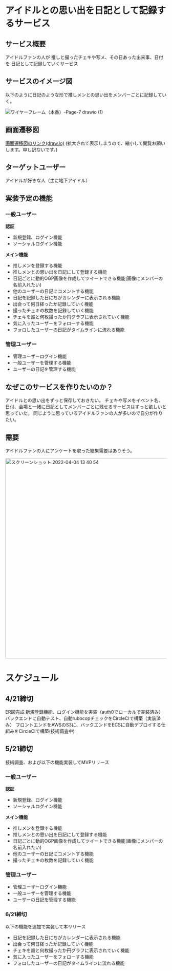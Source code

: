 # アイドルとの思い出を日記として記録するサービス

## サービス概要

アイドルファンの人が
推しと撮ったチェキや写メ、その日あった出来事、日付を
日記として記録していくサービス

## サービスのイメージ図
以下のように日記のような形で推しメンとの思い出をメンバーごとに記録していく。　

![ワイヤーフレーム（本番）-Page-7 drawio (1)](https://user-images.githubusercontent.com/71915489/161472534-24be4305-27c0-4dbb-bf7f-c07b5eea8465.png)
## 画面遷移図
[画面遷移図のリンク(draw.io)](https://app.diagrams.net/?title=%E3%83%AF%E3%82%A4%E3%83%A4%E3%83%BC%E3%83%95%E3%83%AC%E3%83%BC%E3%83%A0%EF%BC%88%E6%9C%AC%E7%95%AA%EF%BC%89.drawio#R7V3bcuM2tv0aV815EIsE74%2BSbSUz6e7pdJJJJi8pta22ldiSI8lxer7%2BECQB4rJBghJAUTbiVFsmKeqChY2NfVnrIrx8%2FPub7eLp%2Fv3mdvlwgfzbvy%2FCqwuEkjQPi1%2F4yNfqSJ6mSXXkbru6rY4FzYEfVv9b1gf9%2Bujz6na54y7cbzYP%2B9UTf%2FBms14vb%2FbcscV2u3nhL%2FuyeeBf9Wlxt5QO%2FHCzeJCP%2Fry63d9XRzOUNse%2FXa7u7skrB0lenXlckIvrT7K7X9xuXphD4fVFeLndbPbVo8e%2FL5cP%2BNsj38v7cPvP65d37%2BdXv%2F25%2FC272f%2FXR5PqZvM%2BT6EfYbtc7w%2B%2B9fyfvy%2Bf7jfBv%2BdP%2Fu7D399H6cN9%2FRT%2Fr8XDc%2F191Z91%2F5V8gbv9dvMH%2Fe6Ci3BGvwi%2F%2BGPxsLpbF4%2B31Xc4u98%2FPjTXPeGbPP59h8HlPW5u%2Fnh%2B8oqR3i9W6%2BV2533G47vc%2FrxalzecbWv84BtXr3u5edhsUflOQt%2FPbr584U%2BF1ambCP8Upx6LO%2F%2B4%2FLv6mi7xLZc3z9vd6q%2Flp%2BWuufnmaXGz2mNMR8JrFYdul18Wzw%2F4w3xZPTyQo%2BvNunj2THMs6jH7a7ndL%2F9mkFiPzTfLzeNyv%2F1aXELOBlHmxVn1tHqyTZBfD9BLA900rI%2Fds7AN4%2Froop4vd%2FQVGkwUD2pY9IBIIEHkI55yyA%2F6QuV2sbtf3gq4uSm%2Bx%2BW2L3AW65t7PCqzL8WxGjRBWv9NRqzARVL%2Bx7zcw%2FLLHhzF1umhPYqJzw1ggKThCwJg%2BFBiafCQNHj3%2Bz22vFN8XzR%2FeXnxbreLF2%2B1GcNosvN%2FZCMbhPzQJvLMRPGgQ6thu7eb5%2FUtHaSX%2B9V%2B%2BUNh%2BfDZl2Is%2BHESvuD5fJpdx5JxrM0gD45IsJXs0xtTm%2Fg2x8eLkDD3ck3jmdgynUi2nRcoKVeWJ26gkj%2BfsRcxeyjmw4S8tSm2sV7cnC0e3dW%2Fq9WpGLDScyJfenNhmJY%2FwHOvw4ssuMimF8Xg5PFFNidHovKIf5Fl5RHUnMqrZ%2Fn4f%2FwgvMjT%2BsE0ry%2BeRuSUXx%2BZkWtml%2BTUFXnWFLim%2FlCft%2BLHLL766pPyh3dPizX4JdbfB%2F76tnef%2FxH4xaLqY2eg%2BDoLS0Ifo%2Fj%2F8B%2F4jj5%2BgcmXxePq4Wv1zOJ2i8en6rsMMbzXm%2F0Gv9xivSt%2B%2Ff4kXUBvjC%2BZFF7N6gt%2F%2B8r9KEcVednT3%2FLgXG6evlZ%2BVPHES4S%2FXeQXPwWM%2FAn%2BOF83%2B8UWv4314o%2FF18XjgvmOqu%2FDAEKUA6E9NMXhp%2BaYYJP2pXfGLRCQgQFcL2mRwdZhVbj60%2FrE4%2Br2Fr8MaOl4WygYO7%2F8j7NWoU1rhfzQyzXsVQgtKak1eyW7C52zrZ%2FJ0py0i3%2F4dDqBj1pm7uNmvdmVQ6%2BYfT409S5QLO6C4%2BKbw0fLHR79i3yTcfldFkeu8GP8xmL8bcXYreq4NqDXEmQddBvU3KYaMHoG%2F4O%2F7%2BJA%2FY3H5Dsn11SfH1%2FADmDx97S8uBxE9qryrzvmcX17bBPgM%2BWHIK%2FOXoCAt0M9FXzALy9l5jA%2BWM5ifLw0HPhIUP6JB3deDX99s2JFQXFW%2FjOjf%2BIXnYXc2Sniz2bl%2B%2FqwutmUD95vfl%2FRV%2Fhh87yt30jlQBdX1N9VNVT4F75w591tNncPy8XTale4uI%2F1qZtd%2FZT5F%2FJeyUeP6zeBfzL6YCadQvWDWah81hSpn5VVD2bk8xUPm09IbS15U4X7Np%2FO5xWCGPPMnp%2FX5xkYVvZPB%2Bj0FMV4YyRjbCabK1HYzAr%2Fa3NiUsaYyInKaNKTKfukBt31zEmZk4tdc%2BKOeQ%2FiLCz%2FpFORPcgbiPo6yZK0LtTOLjq76Oyis4vOLmpsOfgLjw151JMkJJvTbEY2pyHZriJyBO8kK6BU04CbBM0UqCZACX8l%2BGvoM8CvYV9jtAZvDXhysIJtDXX%2ByhrkwpUlvCm4Z%2BRdi7GaEtTiTuyCwtnCRojkk3QD3DQUbn7XEyp3PfX%2BWV6WxQ19Dq%2BdNYiF4MtsXuMpD%2BsjdUCkeHB9cZ3g8Mo0vrjOLqbZRZ4xyP%2FcuQE3vtmuw6pHbLVp1Bi%2F%2FN3DYrcTI8j4xMPi8%2FJhtrj54658NoTB3R%2FL%2Fc09s4GnU%2FfH1eMSh2U%2BLF%2BKfz9tHgsDwUeQo5Y9v61NfuSLe%2Fw49z2f%2BQ9ID6SxDH5ruR0UdceQsR8kBXwRDyrFgBsYJwCgrMG62y5uV0vpcv1IURPvQcNCIQm7oQDZQWtQiA2nExQTmgwoC4vp9gbf62aPsXG1eC4%2B7ZIm90wtruyLFCuh%2BDJMpklaBamlkGEYz2PZWHIWb0BI5YGXxQ2kAglSSQxYF4vmJTl%2BZU35ldW%2FXewXk%2Bqi7Q33TD6zCUOjBAaFRXj13eqlcPVn7xfbZ%2B5VvlSobo5VF%2Frihcy6XriHJD0ynUmpj5RPoVQPoovZrMycVImXK8YJKI6gi%2BwSewPTK%2FzgjBb89plvLQEYJ2IKME2L%2FXrUZmNphn6Y5TZ9Q%2FOhmAYJPw2KGSIcEeZDlXYkycEsJanJhCQiieNMp0pxyk2M%2FhMDrxQdEwMNOjGytzIx6OautP15ppgG3AOcAy7ekV%2FsU%2BeIOe%2BQf8CSEI4M%2BflbQX61JARkASDBtdxvXRIKPyipa1MKtwivHzGuGsFPT%2FFzZ5GbBgdMgywY1zQgIb%2Bjp0Gd2gKqEvIzmCMxdnpm03KZuCLLxJSEpFXLRILnCN58FDMiKp2kBM%2BLGdmXFDsJPGvmF3m5n8jm%2BGztUREfq%2FbVEP6%2FfpCTUyHvfinehpuGB0zDKPFQ0EzDUJ6GOfKAPXtgLQ4UQjWLB4QEzzf8IwV5rrN5KOOPi17jPz4u9sUN1%2BURXB0PBJIyH%2F8M7PGgLlMPhZzt4QuNGV%2F9zD5747eEqGRciILydw5R54SozB8XogylxRyieERtN%2FvFfrXBF0%2BCwTEWjQtjGvk2h7FxW63OKOqwiIKybQcgSqcsA4LXt8uHv5Z4S8aPPIr1R541ELncmFs%2BcxbP8B1vV9sCcNW1u80z%2FiD2ujXy0EuYXH3IwaC7qCP3IijvmsW04dc8GKBUkwODETAknp9LWXaSWUGJFzNnIwkMxY4%2Fg8CQelFgCwxQesWBwZBlyFBO%2F8tSHg1pZ5FPoICDTdsA5RwcHEzAIS3g4DdwyDk0pH6XbYhDLwgGNg6RRh%2B5Q8OhaPCZ6G6Q8HCIsw7joIRD7NmyDZGh8K9DA4QGFDamgV8pUjzFs4PAUDgUsS00aARrXVHoiIpCw0wsCs2zkRWFRhrhWp49RsE5I%2FLKfN5s9sUoLZ687bZkEqN0MjKLSTFO1wn%2B4eEJoVcY3i%2FlfxdquhShFp7tWZDK0q3ZmjiWioOjLucDQcxEoTUYQDHWmlKjTiTzfwkQ4cdztb5fbld7Ybiao2KfAHO9YhiPhCCe9LPn%2FR4vLRwOn4rXLb7BJWP2wIR1yVZGmelIsxrbJmEBaHRudiONJalowc12%2BVAsxn8tmXvZAJMcTFWxk50YMW744eGvX%2BHjZlVW%2Bwh0auQZmy9fdsu9BBf6vo5AkBw8lZelzkqVM4FDtxd2RAvo6ECUDwciOegaOjN0%2FmYoQMNBCKyErxyhO84tgsvrRoGuFs8cj82r9ov%2B5jA2DD4nopduEZ%2Bd9eog2dyXL4tsCfOC8dgeqIbUBIUch%2F%2F2JVXqXB9mfaWpa4BYbsi9XgyFmA2A5sGBxhpowlNjRiMQzYwlGZJ3%2BCv9uNmt6qju502x1jz2cILZEI84zvvN0wUU91bHBvXXyNVml3qrm8165z3vaASyKy4eJDI2aGBLDkxa4nIhuzUp%2BJj6kee3VsgkAKbi1LMV0I6hgHbPPhMEcr1gtpa87kvCzReknRU3X2S4vYLyCmXaJquFgTsQ8XQAA%2Ffn0g%2Fb1b8hHFOSbQFidIawdPvhrLrRD%2FUHKKfVhRxJL%2F%2BurwkgmNZzp92YimQynLW0hfA4hFrM28PrOYBwlHtEZsI8xI%2FvpUUwnVHN9EwahCjlc90pRHkPAsxb1FAZlF1Js6q7KcTdR5ro70glLXZPlV7Il9Xfy9sTmLsoPoCBA0W550MFH8xx45BI1AxX9xEICOwsTWqTghFR5rC6iMjN9tR9Kny8xba47%2BzfhTvU2lXXLI7sZd0whxkva6qCuQTzrIF5J%2F81%2Fl7PxxHlsvU9GZvE5cFyFx2pmyas2YBCCtwyZ81TTcBM1gG7G39H1JPIsaCVVE7DV0mUCA8v8muJu38qEXYcxT7Hr9ayfb6cX0nob8R31NIU1P3QnxCs0yGqiyDRfeC8LI3pwPoh1lyPLKALBNXikqAfBBDyQ1vI1ygyPpyPU1UK1Ebfr8LSUNYIUIVJEmBIIjGibG5MOt0%2FbWvUaV1ifdZLZvnMKPVD2mZ3aq5MZ4BGYoCiiK9YO731OZ46JQyU62PQsLM2NK0NuLccacP8YlqyLmQREcupBHX45ZWK5cxyfk4wG6as5Agq5kEeMXQQDI1DFpe8EFUk4ZJnZqhedI6fXjymD84qQHpo1IsuAdbwL%2B32KEEna%2B0jaLtvz9qr41mwwlQ5AVqFjgg0O2iw1xUN9mPJlQ5IIVU7NSh0pqZoydSriVIgQXyJiHmJ7g%2B7r83pujSn29Kcyp8GNBA%2BmX5de8X64itxqk%2FpszojKoiRzKLPonO%2BYnW5bu7csLqwcZgEv438irEUsn2RuKebp1cWh9opwsmH32FUkstclSRNV8yzKIHfVRP6rD9FzK%2F4ITGy1DgyT89z8h0ixpZBdPEXnPCUmwfW5wFFUFSuWZTGnK6YBCZN9DvnIFnDLcFadDRmXi%2BdfrmKVaMQENSn5MEVf5%2Fr8tWF%2ByAGyDmeKDPEY4pCkl3lKcYvmcU9K9F69eaxeYi4lyn8Kd5xBDtxlBarSr%2FMy0h0XkaieSyIgxkQUrrKusX4gga%2FAQ9kxgubXR8JivE7ZAcTuFvzypDolYWQVxaHslcWWNP9TNW6n9opGEVsWgPUJVnoBaJk1GTxpWaRuhlYR%2BSQjTRUBCYlJMFeCgYoYOtMNr%2B6gvArZSajK%2FzTsjNX7iNsIbFKDsr9fIQlIJBhiQIwUm2i9eZfvzx%2B%2F8s36P67S%2F%2Fj4%2Brft9%2F%2F9uknHbX35fp2ut2WI3qDgwqrG368%2B2%2FWorbyFSHD3X%2F%2Ftry9W7aODttBB9UamKnAq3KBKlKAOAy9OJHagsntd2U3W33HZojlMtRQVjmOCVcRudl%2Bsb1b7qWbHVD%2F9xf6cffNw9%2FfPv60zT6%2B%2B%2Fhy%2FzL5V9uGc8TJjkE1d1zQ0WB8PQi8PGD4Ffh4%2B5AxyF%2Bj96swyR7%2F%2Bb%2Bff%2Ft9k3%2F36yS6nGgUqTEWtfaF1MI5nDXMiiPF17n9%2Bkt9uvzjv%2FgPL43J31d%2Fs2evvh40IJXR0Jj2IzG3NPJGtZOFJVPXpKI04BbtoP225owrXLrTGdHWLX0wbVsjdalE%2F8yORT0zVV%2B2hX3R%2Bbayy7bhfbj95%2FXLu%2Ffzq9%2F%2BXP6W3ez%2F6yNq2%2FTrzFGaUdaaegpNIIW%2FCKr6NKFq%2Fv2nd5%2FCP%2BM%2Ffv4%2BeJytg59%2BeXn3J%2Bj19tuMZSD6tRMrxXtcPe1UqGoraQPcY35hXtwXi3EVerlZre9mdbXzVdQc%2B1R%2Fxe2FytYwEcUyJmj2m1u3IbUzE2R54FZIg4SgV%2BUC5zy1ahn686m5nZPsP%2BpXQZoZYCwVy49uAMz4BHIGgjCyNbxdQkuHBdVjsOBh8by%2F95m9RIa3FjjlUe4lmgSHushhmnaECWUZ3OPeco%2FgaBPUJPmmOvGkH1nS%2B0TykdvVX0d8RO6LAkZqDo1UgpP0uRDuJ6mx4lvKK9W26ybNzyQSflgsfmBCyn1xUOUrVC8jCDUE5Zix8WfEyERohJ3LLxf4vo3CTF%2FFue19gU%2B3XMpgUPa2p7PYYzGwvnoXfiVgy6GVOrO2UhvaEx2Ga8W%2BRyxxE5cATevKJDjbbenBmynFJHN7rHPdY6Eopd1xbVusFAqDmdhigXM0UO%2BxdGcavMdSL2Ruj8UEsTLBBR%2FBBitQ50AbQ9XDj2QrLnWSoJBZNO4lDNwRruMnxPEJ%2FIQgFxAYApQDMQRAI3T4MAA16PDHmO1sG5GRhN%2FDIBKGO8o9Jr2ZCY2MutH4iK5kIozMB%2BBhzKjjBtC%2BRL2utRY73TP%2BqVapqY576POV3pIzOMyb1Q4rVLV1ha%2BMH1Qih8np336M99zZpeica3bKNSVjKQ4A1C3PM1yS2O6lc9iCFymNxilxAVCaKmhlEPa9thaKEAkLBeSpZKCnYqJaC570GuoILUwM7Le3rd6vBvfCTTEOi9V6ud15n4sFaLfc%2FrxalzekrFhCPxsiI5bdlFUAzKmwOnUT4Z8LnpUBXeJbLm%2Bet7vC4H9a7pqbb7Dzuv9KVi2diLKyms8MPKIwFDxZBJRNpVCPRZBYK5sK5BDEx0WxECOSLtYHyrGUHQxsFuub%2Bw209RSmOOXw6Jzi7bNDnwZGzM3rbUVQYmn4kLw55fkIXl5evNvt4sVbbcYwnuz8H9vYBsL8BPpdQcfT3uCqqS2UkQdDVe11oRu%2Bwfbu8%2BIfful%2FFB%2FDBx%2F934WyHeNxs97syrVdUeKuiELG5SBhPL3f3C4f8IHr8uh2U1xJ%2FyLfZFx%2BlziOhR%2FjNxbjb6sKhLVfG9BrCaoOug1qblMNGD2D%2F8Hfd3Gg%2FsZj8p2Ta6rPjy9gB5AE86pBZK8q%2F7pjHte3x5EE%2BEz5Icirsxcg4O3Q%2FDA%2B4JeXMk4aPli6afh4aQfwkaD8k3HO6psVniOKs%2FKfGf0TvyiOfzBnp4g%2Fm5Xv60PZ5lE8eF82esRc0BO%2FAgl7ku%2BqDn22BD9p%2BJMLgJKPHtdvAv9k9MFMOoXqB7NQ%2BawpUj8rqx7MyOcrHjafkDol5E3hbfZ0Pq8QxLgy7Pl5fZ6BYWX6dIBOT1GMN%2FYxxhayubIkGyH3%2BdqcqNwZcqIymvRkyj6pQXc9c1Lm5GLXnLhj3oM4C8s%2F6VRkD%2FIGor5OsiStaQRnF51ddHbR2UVnF3sXOwh7jMMpcjT7QCugVNPAcEb0gsFoDd4a8ORgBdsa6vyVNciFK0t4U3DPyLuW6tqmQB1ce8XbsZsg0nUAhCQgbtwgJuRkxrc9ZN%2FlGP0co9%2FpGP0MBRVCsaJhWFI%2FeIJ1tvCOsc%2FNkfoN1d5mCPonZvWDoa8OqTkGOYf2I9B%2BSgq5f02%2F%2BW7x%2B%2Fxl9u%2BHb37%2FEH%2F3w3%2FSX7pbgxRIz25uIStepY1zWo9NmJUySoREirdzWrx9JZ0i7G45debbk%2F8Rhnh9Tfnq58v39p%2Fl9naxFtnecnn6UD0ia1hFfGOon4a8i0JEU1l9DFsCmiB21VYaLlUBHfxuhkRF%2F4iirIO2KeRzBSlZAeegAW%2Bn131gucRrqvxvJby155THXhzxub4o8QDZ2DAGPXMjtcYQ7mWpz76lxkhJGNWJ16YdSDUBGF6x3uGfV8itYyrvnGSewLUM5Z7DPPRQLoPRRGnIu9vN5MfNx3Xw7sMv%2B895PPnjA9Jh1HH66Eb00a2ZtTQAzRqoih5GmRcZcEZBLHVGHKQo2XerlxWO6y62z9y%2By2zYrnqVmfQq3XZW4Tt0kUZWvkNNyENrKqsHhNa4fpZf%2FF%2B8UPHVzYthmaf0oBY1ZeHeFMtU81op5iXF5Z956ZFfD%2BdJH%2B90tFsOe1s6X5xPWRJ7SdqmgZNElkjPwGmF3sq0YlNBNEaCmnbtjKSLaCvy1OdnU1A6NPyMyxniLDcdujWhvDjMJaY3utQgjwj8cl5LS6uG8fnQGd17XfMBJA4uDH1adidQvmAyDZAf%2Bw2fsAP8AfY%2FiLxIDuxF%2FpAg75Rk6o2qkU2LfnEYkdRddKGCyl%2Fye2hTOsyzgeygy%2BeJwiF9ngByeoQBxMVidNRYNVtmSLkssoFIVgxtB6%2BzwneXYLHd7Be1hu8kl9tTymfO4hm%2B4%2B1qW%2BxQq2t3m2f8QSxGIvKkWMObBT7ls3cpJqxkqF7l1T7xEKD%2FGJrog4WxANlChwUjWIiRl6fNYMcJvxKGiRcy5KW5hIU49EifPNctYSJ4CoMBip46MJgxDL7nMzOfT3UmEP136PlQkMmeKdBoiXejf1hcEaVeGDOjz6cLE1Q4xa3LAgq8LAJchNxaXMSAj6xIpGiEEupTvD4RoD2kEFCvAxlVx%2FmsKfbQV5d2WRedrEuxgOWNWxvyoM5zcKdnMwnz0zKbLL9bfl5u4h%2B%2BeRcn18H1N5NAHdLQKqhDyFJBnfEt0wj5Zk6TnZ74BfIYqY04SnjfK8jk9TaAa0hNOFswLp2zdSJnK%2B7ajtt0vWAsQK7Xaw270ko1KmDICv2lNP70%2FU%2FX1x9%2BcBGnTrh3pBWSYdMKvzwvf7384zL6sv726l%2Fz6aQwLD%2B3qfEeX5cDOoYUWlMCLdr%2BlPniEi16kYxbWqsNCs6jK9kxUrLDOI%2F8Ag0xxNn0HEHQkuBd2woNja5E%2FSHSe3zebPbFIC2evO22pJukrB4xNHzXCf7hoQQChgcIN7pQdazg%2BbEF4hKmrAGhWI6lUsKgWL6Z%2F0JgO2yplhbGAWi8Kr6w2iDwfwkY4Qd0tb5fbld7YbyaowVEblfLZsSY6xXjeCQG8bo3e97vsW%2FGAfGpeN3iG1wyaxi4BpasUd%2BSkRAIx0rJx%2BOQ1j45u5HG2pAW3GjTHh4FpkwuClTxRJ0YMW74%2B7BeigR0my9fdstjaShhBMmlgPK61On8ngkcuje0es3d5wEiMZxrEURIAlHozND5myFJlM4ihMDAauUI3XFuEbxNGgW6WlxzPDav2i%2F6m8PYMPiciF66RXx2prA0O5UTEM3n1EbZI6rPgXC49ZXWTAD7%2FiH3epm6gewo0Dw40FgDDaBCZAszsPytOUoEp3rtiBK68R5kLXLyJ2cIQfL%2BtAUPmqRmkIMHGkU%2BVxq17HobgvPEbjZaoC%2BKIYYwiLTcGqc9GRDAYD2BVqUfJ3Kb0UvLH6VJwqQYMe66yOZM%2FiXGkocZ1UEkp3KqaEgSOk1XNmm0buoyCDvGjFzT5BxJ69N0ClyjLzPYi%2Fn0HwFm9qlpTgMsLUIeo7iF9JQ6FESoYr3ZY%2Fa%2B3WKNrdHvT9IF9Mb4ksmu2Lt8uVAQpgbIy6D14nLz9LUSLyieeInwt4vqxkp%2Fgj%2FO181%2BscVvY734Y%2FF18bhQpsqOQEgPbVA1Y8TTyJ0uVa1MY6xCq8aqLGDnmE26jVcIcbqbqJvJv%2F9lsn%2F34ZdVmH7%2B7o%2Fw9sO7P%2F%2Fdr6lelSpTxQbY9VtyanuQ5EUtQ6nycmQxAQBrYhikNwStISfil7kYYOlLoFUuswUU9SJHKliNe9tHUIeUPE0Z0UbiNJ97e9vjMGXq%2BaMqPYts4jMW8AlEGnJLHJIgPA%2FbNNZWxO6mUV24LfPdUM%2Bqcqhi7KfVzAxyf21A2szZGrCc3KdLCOvVYr5Z3DMwgJKha2R30Y%2B8tHN2BKnvJWjAGXJ8C4ICyQoGScqtRyE5FUgRhNbZ6ppEKvhOpN3DW0O0PS%2FDj7wwU8U%2BQNhGiYeGNOydEWTzBruN46BxN64knIcXwlaYo7p2iDVD4ou8kbkekI6pMJTMGJKheIdTAB83u1Vdxv%2B5lrrWLtpg47Xi%2BO43T9IWCLVtlrQzuqvNLvVWN5v1znveVfWxrdkKKToYicW3tuu5E1%2FcSgG9wZaqt0G8QHWwPRfiVH8hZoJ2NIw3IytydlQaYhwGyt7iGPmeuCKCCpke6RFg4RMZKHkE4RNAIRuHn%2FHhB0XFUhUwjXNofFjq5EF0WBoFlhJhDQtC4gWdEj3DxwTDAELbjy%2BrPR47LhFPN5VM19GUtBPTuAvtb6dRltewzdQNnlvDaxBFHuI72CPAT49Q4IHcr9akZjqdL115JNPIjtRySkMozXThVkUybAG858vLLE8nQ1LtEcq8mCe%2FmoSA%2FxAllnKH8GRSt6Hqeg8ZiHpt9tPiTa6edipYMWBe7J7K1sCrL6u%2FMdDE9KCclFzcbx5xZANroq7Wd7N6e17WwNTHPtXfsbyzbrexhkCR%2BDIooggI2UHtfYE14iOkwcTQofROrElVJdFT2%2F3zdvOyW25%2FXq3LG3IS78woITJM2U0ZQmFOhdWpmwj%2FFKceizv%2FWNrHK1z7gWvRb563u9Vfy0%2FLXXNzIcahirVoxT7MQCSmbekEHwECVmFYUNEnLIrmESLzM3xc3GHhYVXvnhIpXKxKWoR64WaxvrnfQFZdcJ6S8r8LielAHsT26dEjgMWNIfG6u2Y4%2BZbND58c8OTJMF5eXrzb7eLFW23GMJ6sARjb2AYhP7iAzgYYnLQ2uKE6uqQsxetXz%2Bi0zJ2WOQLejtMyd1rmb1nL3NlFZxedXXR20dlFjX4ETcYwzXYoGvXhkwKoqcqcIibKWk%2BEahoYDjZeMBitwVsDnhysYFtDnb%2ByBrlwZQlvCu4ZeddS1%2BC07CsFSCeVHafHboJIj51mSCKzxs8cqvOg9xG4KON4%2BaTeJeKVs9wodvVwmWWT%2FLR4LAajuO%2Fs3%2Bsll5zQzWF0kgSqcxKo6XelOQmqGc7VvSlah%2FD3OuocGhyX0OxcZeMMiRBnUAb9DMUUwlSokAuA5hGYntdE3g2eYKgrVTDGpu4hEm%2Bul9sg9OMs8Hw%2BJTJkAzcMfXN8BgdWLisK9Km5zmjvSdoG8rq6wqF9LGiPovRkUAeJtzsrE7WbsA71TPrI3WpCFnAzQHdEACeBUgBATcguCFiO8ySlnUvkadBtKUJLYuTFzf3zdvkN9mTKJPUTpopabq%2F%2FKmC3uwDq909cPMGbAqFpy96c4fMtESBdgKC%2BWpEIzhxZfdec0XTmLU%2BtWvgZF4zO8aNDzP1ie1PDNweNf7XNFKXKq1qLd%2BVfAKMzuDrInQ%2Btc0xl9c9uTp1oFkHd6WEKzKLI1iw6jGfsoOkBVqAqutIr6ie%2B0FRTLNqtTm51CoF5NezqpCFi12bje9pytmyu05pzVluPdUSx4gw2nEgezgQq3bFmJkF9Up29aHZzC8VZKsKonGwSM8L4lFGCgoSvxUfE2LGnSANtTqPtAq0BE36h5B71NeWrn11tPrVy%2F1lubxdroYM2yGWzSzsphwJrAJQihbaEImCwQo21hyzqmnl2%2FYU%2BL6ll4otZ0AQI21WY2lNcbpF%2Fy4s8kP4aeAuqoczjVnntkALQlzHwKn98X0ar2mxDcHtdRtwKixjjB8WfdTdnUFIUpRd5XurGFvby8mKGyNNJ62d2YNj4lWmAmSolTlOPkQDzMz4PkgCdIYOrxxITdoxwHSwgK%2Bc4WjbkEjDbMxqtxSZjUEo8rcysrbQ1AgxpAC2MJhrcYCpyU5oHjorcJfR0pkCQeDmjPSrILAPRoGHze1ARh4AHsS%2Fn7vH2wStGa7m%2BXWxlhMTTJMuURvO8g%2FGsRQ2l3YZqfz%2FULoQntvEBOglSs2NFt4aoPDSNifw9jAjZwF9Vr93OiAn1TVVfAilQsPzSBIE%2B%2FJ7V%2BxVHoO8I9B2B%2FhkS6BtapfDUbiHQh2wXyJ9vghYd3CKkUIbs9EHqEOKLRiRpQnbBhV3JqoKoGMevXZB6jG7kaYLU0m48TgcMU8NTTYNo1YWpe4woJD6SgX0BJkLV4MeIzo6PS0d9Agx8O86uUZhTdrba5OyKqcGkW9wQYsCzxdgFTzdbjF2RLmbfMmNXnMYiJKD644H5umINgcHl%2Bna63ZaL2g1e0FY3%2FGC1VLh8t3pZFTd7v9g%2Bm57k1a1xSytz8zrgFrdsXgAk9Rvy5e3dsnXANanFj4yixSgU8eSLpmNXftn1ExukyPcKk857FZvqu%2BVeupepwFysEV5mgChvJxwKR4HCgyGoAWfbEIR69RwExw7BKEssQdAe%2Fjb%2FfNpM7r%2F%2BsQ0%2Ff%2F%2Bvn5Lwh6v%2FXYPNQEctxcIIh5Lf0%2BRiz3TkM37AssD3gqRJoWYHAiELpfsOigSNtdCRqA5DoppHOAbNr0yh7LbDLKqhiawZiBB5qXqVJKqts%2BMcOFTBDyAXFr09ClUzI3tKBlXwE2jQX59FecGRw%2FOVDs%2BA5QXge1Zn6Fx1gasucNUFZ1hdYGbpqIoLeMcAMldgRYGJGD34MdRdb46AO3REs45o1hHNNucd0awj4GYH0NlFZxcvnF10dtERcL8FAm4zMRpd%2Fu0AmShCAd%2BzugzQ8W87%2Fu2B%2BLfNRBVOTL8NfojOsr8x9jE79u2h2pfNAP%2FE5NtwQYWacKIv8h35tgN7A%2FZTcm%2FDSO8kEnbUfmdH7WcozyH2UPK990EM9P7bYvqDsYuU2NVyIhScQNcZdpJnVyVJ1RST6gpcQCwbfDsZinG4nTvpjyVfGSLDC2Bn2VoCLugU7DiYPk0CW20dkRqrjizNRtFQknmhwDYF8Z1a5EeDoQcRTh0TXDvfvjy9VsbKcY3nsWxaObQPZsAioE06iQHzZaRPGgZRJyWBFJ9iexPYTY%2FZgFn1KjPpVY6g4q3NaYS7bbE5nVeyL2F57rLYZaG4t%2BDLGBb39nlrbVPD72lihDzSoM1ZxZZ6fvNo7mSBfi1olrlVKb4FKQmQ14OweJA54PDeF%2B8JjPfIHxTvUKxWGDGcFr8Qi30RP4ZcxNzA9iCGVt7rbB7KONhu9ov9aoOPTHK5i6N85iye4TverraFM1Bdu9s84w9iz%2BnLcy%2F3mdYgfhscB5EXMZ1DubyOe4Q7jtsVW0uKISik46BgBAqBF6NmqFPBiQOEOlDo%2BVA8z97o29uGtqw00sZULgLA1yQkRR8QvYOqeL16MO9RrOw2r71XrTjzYj7PEkfgyoVrpZIhQydIo%2FnFWazDatV9L%2BcXrCguFiQ57aAyVCjzMlvDbm7HebD3TAU%2FYxw8m0XUDy4pm4KLWbkRnM4v8rLHpngwI%2FprtBNmSuuPSLoiy5uSCqGRRl%2BjzTnYlENuBBvKUJ0SPirZUCVopVUxl7nYs7aFd5j0g%2FECndeSgAhGkIAgxNtuFR3Y7w8hjsuh%2Ff5uvfhXFPBiS7vIUktrfnGNTNUNe0VX80%2FLz8%2Brh1tyRUTugsTlmZYeTAPxlbJps6i7JbzfEh6l2Olkigmi4ZbzX56Xv17%2BcRl9WX979a%2F5dFIYpp8nmYZEKbSNlKgSRDqEz5vNvhjkxZO33ZZMhJQFAeSKvU7wD48RcGfKG1BuGwkVhQhrLlsXJS3m1jYfAn1GmPgeAwE%2FlEGAbBWQwCAAkwRVa3g9v%2Fm%2FBIDwo7la3y%2B3q70wWM3RAh%2B3q2UzXMz1ikE8EoDYdsye93u8RnIofCpet%2FgGl4wdAO1IybDzLRkJkSM7Ohpm7TOzG2es9WjBjTZZ1HFgkpsRVJQ6J0aMG%2F4%2BXGEiwYgRiRn4o8s5HHlR6nQgzgQO3RsLvV6m8wBRPhiIcjlOETozdP5mKBALfyxCCKwJrxyhO84tgnc9o0BXi1%2BOx%2BZV%2B0W8Vtsw%2BJyIXrpFfEKBrkO6cxIQzefUOtAjmMrLiAy2vpKzgIhBGxqNu%2Bd5Z3zsMNA8ONBYAw1Al2oLM7CQL5SXHn0DrBPyPdPmwDDIvJzpuOK1VvMMEFsdtlkQ9S%2BqPQPZpfZqJqe%2FNMo%2BD3kOmqHtTvyID1pPAmAVsia%2FBE%2B7TrWzA%2BWXtGu937L8UkJbbggioJ4ve%2BpLcLZXo%2BOrv%2FoSydjLgoXnK%2FKRRILUgxTQ1RV3SNOg407mxB3%2Bfvhjdv1fdHOZ%2F%2FrD5F%2BPN9%2FMv%2Fk0ieXQnjToTt1hEHWHNBV1r4Dab4vSDjA%2B5Ljdq9R2aJ8c5yDuAH8COaz19tQdDI3tKeUd4I%2BgIRF2FvoOxw7QSQQe4DcN%2BVBO4cEpPDiFh1NHqFX13J0KD4aWj5NLPMCfQx2OdhoPoeMyd1zmjsu8Oe%2B4zJ3GAzuAzi46u3jh7KKzi07j4S1oPBiK0wwr8gC%2FaTVNAKtG4CQbFJt9q5INhglpBxFsMBQkEELMw%2Bo1wJ%2Bhsz6nb41ju%2FerV5OmoLI3otIALUquZE2nZM3QJDixegP8KTrrZZx6g0P7IWg%2FpXwD%2FBEOlehx8g3jlW8wlcQYkX4D%2BJFIomSklEptJPsEsU71QacQ05LDnUEAtsa5FL78%2FHL18c9vfvvfn3f548%2Ff%2Fvrh518magS3md%2F6q%2BrnaSgaPiQyc03bCcANhKXgARCLRv9m1nMBrgI%2B4jxJM194GnRb6gaUVJ6Lm%2Fvn7fIbjOmycOUJV1cut9d%2FFegi6%2F2YCtV5f6tJWGdDTg2al2brnSLAtptQEwAnhgYHMf9NLbY3NQhy0E%2Bt4lyiWENVIP6u%2FAsg2AEdWZn8rBWpKgf17JB5KiwC7Gj0GIvFyBYWUTcWxbLHu8fbB69Yapfr28VWxmM8TbJMuZKfN0zEZV7YQCq82E5wtVqJvi3tNbR8qCMO4Fonx45tcSeiPqTmO%2BfvYKTjHfyeehWPyta0p9VknblOu8nZR9bLZDfkfBuxwrYPZZBQdmqDBIVp3XAeOJwJxCwADWdmazgPCzea3ATEOEAzKzmr8yuyG5j2EH9zu4FXvBuIo1PvBjTEaZzBUw5nhgS26RhyqYMUinxYW8MOlMg%2B3OqxVXEvTEHzerN9XDxAVjHHff7ZZcMG7IyhM4Yx4P0NHBo5THJ7yJmT4eYWnJlJsSTGzHczx80clEDyVsPOHI1ITq8CQ3XtUU9arK6EiVSchPvSiv%2Fgsj7qvWj0bWbo%2BvpCapG3hokoFJ0RaDuNUsAVoQfN40Ldydleu6RlDQ%2ByzczOLCk1ClKc125SkAi7J1VxByYpmuJyqM5KvtbKWssd4J9Lwsxd%2FbsVtapKEZbtIZxVNyI2u5xlwpwhjeScXZdXGI3sp9Z0HcqsUq1nKl6PgDgmyIRvQg4BnkEaCmwEGKtHTCrBYUbMTO83T8zRd9iWftzsVrVcy%2Bea40dlZFnMlC82JaxCJXZFiqH6%2FVzxlb03t%2BvIW91s1l9WBRK2dWEvrgsufuHjO%2Fx7syYPY7y4lCcmq80undwsHpfbRbHkZN7T%2Bk6GlHLlMLI2CCtA%2F7WhnhvW2%2FkJpjPfE1Vx8hSANeQvWNujqpeFoQJzfbRqnI%2FtfGwEBLMDqN%2FCXlxHQxjHxep0xzMCiGeGzTUFh%2FUEKD1aMz0BOFGBiDR9cDElFXk5EdeExerZYr3rWqSzkq8%2FriXA2dRXbFMjgMBzYJt6PIGnviZ3uePM4lKt9vpilpNTab8SVyfFbbM0O%2FG9mK3NjjjEZkArGcp9L5cxa6KyFeY%2B7xRndtznrrXGoNEORE3dkzfXpFDZ1ajpznWabaprEqndTDjS0hRRnZJyRI4tfTR%2BlxhFlWetIRrcPOd9rUmQA8UmaRR7aWBn8YJnbmfk50DG9FQXtm%2BZMT0L%2FdQjai8NP%2FKgrOlwIbhGHa0J1nR5sRcGNez97Y%2BETT31BTL8WNw0abOpi3ea5GKBpjk6dRgNGjkPh4YONIgV8eIYasMh97tuZQ4OoDwVVM%2FWL8X6Csn11b2p1hYPP4i8XMBCAO2IFfT6otSqMQW5N8Ku3zo5zoFcH%2FwASBq8t8etb2ZkT0mtD36CXt00mqxzXbvLTsb9zsS7ocHgZ1kIbb4gM2mikAQWeQQGw3HqO059x6k%2FBpqagzj1DVmqXMNWWePThyWBDS8c5xsf7MRjldCI57HsZ3C%2BkHH0tJArKnhITWRxYf9f3beha5n9C5gUvGO9O5QJCaShM8XqFTTlG8dzLfVJEOiVQ4%2BOdam1FFSvRsmMJRbibsgPZTucQz5j4iEDFfzw3JL3Z33nQJDzc8AwB%2FB3q5fVBZq9X2yfuVeRUoDVhb54Ic%2FoS9zK6UxyGVPqen7%2F0%2FX1hx9MJcqGAHz7CmgN0DyxXRghL5RzxyG0XKDAM5A9hiHdmT1%2BLZCWKMi4vRP3AC9VxRvBJmeO4ua8w3gXxnmOXZTCGPcHxvjxedYzwXgIycbTvT%2B13xTsXU6RA3w%2Fox75MODBILJFwKsl2JSAB0JcuTJOch6zQc03A5t%2BRNx%2FOnUov3XYKHpMqzrUWf0AzyFS%2FI1LVGNc24epiRMcqJtFZFaRTUxd04Tw%2F%2FUDWvwq1JfDi5OblD23DlECTsqIzN2hJqVGywqehBdi5h0NEb%2FpN0PZG7dFbKTgzHU2D2WEcZ2J%2BI%2BPi31xw3V5BGcugfqgzMc%2Fw5l2lIdeIqMIaiE3URkEQ0gjieQgNFoIhckIIASlvhyEjobQdrNf1I3juA5kQJcTYVA1PRrBifGlka5w%2BBqtiYqyAk1J3vyXnBZOxJU7Fk49WHN0yBBQrD%2FsrGXIQbKE%2BXwWz%2FAdb1fbAm3VtbvNM%2F4gFp1k30N8Q1eA5Bh74iGAqjhMfLqSmR9zDVZ2N%2BaHZbdTkf8iyJGXxUyPH5IgEARKDGTIFgagTIvDgBEM5F6cMhZeCNnGvDsB4CHx8giCQwGT3BYcNFoiHBwOXQZCHgJhEHq%2BzImTeSiFhh151qphO5t7e0YE%2B7JC5GC9grLCjtQgZGX0L78so3Y5jqznfFkBlg%2BjlQsRE6jkI%2FFNS7AQGAykgoUq9hjhAH9z50wKJ5KQ48njnDq1bPTNH8ea4eKgpAkqAdw7qITCBAU9PKFd%2FOqcN4dxFNElnvUPEYAheztCQwEs5wpIbdKZlwvRgMJXDAB2PFphxTfExl6S2Rr1wxREAZK8c0xVKqgMzk5%2FtFVodNh6whgFHtn6dNkyhLywpev0KGCHLsBlacDDOPdCgQQa8IDgbU2S2UsEhy6%2BZXXIm9hFyLM7oDz1Et2NrU0ExIaiWzrDCvH2Xif4R2vT0zKwLPwGstooAjOoIFelNQ80BnYxAMNdC41djPfCuL8hx2S700ga%2FJZeXomWzgpLOm3XVZF%2BmWZJZ3u92p0J%2FEwlk6otHMZ%2BSE0H6SgGFhOQDt1aq0%2Bsdop1Q1xh0MYITcNFJMSVEWroJkbFRrbSi7wsrsYAD3FYSLMLpi%2F5kD5frpnRjyKhFqhAg88QIwK8ASj1KWB4eYnmuHFAJFCYvBqC%2B0jRtWV2P%2FRp8Vh8%2FcV9Z%2F8uVpPWHZGChK6ziUxNKocaWsUGsVmD2M5WLfZLGmEUUc3mr0GP2OYSDBuHhNLMjbgEl1ywZTmTwzj3T0wbGmI6aTHpYJjI0LGFGnQa0sDz2VSrMA0gpjlLzKHwLOhsE9CeBZ2ojvVbfxmjndEOlrQN73UriwP%2BSIAfkXL70UA9hHbcPVvAUgWEK7qR9eddxTri6xxq2x1WyI9ES097b5u8LklB6yson3ZjyUSjBtpTBlf5bN5G3k5ny3%2BW29vFGuZTN%2BQGJXw4CtxAQq2R1jaQoUZZDQeJzfMex6UuN%2Bt1I3XF7tREyDwIolqS8VOqbsFiXSLuXpafHzZ3m523f1nt6wSsYnMIQlFtPRs8dGYulES1hnBDSIkJblJEq%2Fi4rlpgt0ndavPBh87iHPOuMWyB%2B8XeUlzGgqMWOebPanhDQFtq1ovAOIGlNGv3sM2PoDh%2BQ36EQByXkG3byQxmoiaOa%2FeYs5tbCP1VWVZOXFkzlDed3PoRdpXra8pXP7tE8iFWuuZBtIVVEgMkLm8M8NVA0WETMQ5YGuUwSS0njeL2fAflXn3eWA%2B65%2Fv06%2Fy3%2FP2n7zfT68lPl%2Bh%2Fv3%2FObiY5lGcXAw5mNoEqPoFGyUTi5MhYpyTBvggNZHCJE0Wo%2BrMGqDVZZFurFedTzulQZYWtlyIGuZezbWlCzXqKi9dknxgsbzXhHcCA00jr77erxfpOudT1WVsV7ae5VY8s9wKmPVDYmaRZ4kWASLTvIWBvYmBnAg%2BDxq6Wt%2Fw9J4ka%2FUMnJjtmRYb0Z4UJQnp4OIBci651FPZlowpmnahKgjqyY6ySCHk88lHgHEZjABXvmGD%2BhtGoIacCSMYrw1RwxKtdLV4R2pIqvVpU1ZXM%2FiKWsUp8KTC%2F8553tEHBWNHYIJW7oRdljJETmpb9OPOSQBKpZO0dBLDURGQMhpgG0Q8ZpgIFD5vnffca9LTcFq59CTHypI%2FNIWHidy5YarWA2t8T%2FYkds7N%2BaqaB70URNmyLXXk2BmFsbceRIi69KniEsC8CYSHxAy%2BztgtRb8OP5WOGydkQSGGvt7nWWJYdsbFVc5bDsI2g0JEhqmMYtobarE5Rokyfe6oVCcHbIJAJ3pqjo0HE4xydUTk6ScTjSiiiCBLtFc2id0M1Dl6JezPp4d9Ew%2Fo3uMqYcWz5WEuWR14QMr0umq4O8gJrElcayGCkKmtrrqNTCQyzSqcyB0fkDGQqo4AEJsmEF%2BvEdVUqo1isuBXvZFmkMoUi72og9NMsfaNY8A%2FEgninSS66HLbBoBEV75Wz4IJ8ai%2BkMPb%2BfKrpB0SA9pSicqgBm75%2FYEZ0NEyTyOObkCaN8BRr%2BSFoNlJW5g1%2Fl4jEYfw7MVw0rNqciiz3Ae5GEruUVEQzqBE5mV5K217pzrT%2FKaMvEZUp6SmpuejSElIm%2FyiTDlUAnJXPYm6Ig%2BIJZgPA12TlG7tibkjfT3VxIN2wODXHnyULOrh1NJTlxr7vP74xGrIN1tXpwzSV57qfAXMdigxk1ppf087OGb1Gr8MsQgQ3fykUxPrN6LR1kkoTsL3sxAZRlWpjY6HG6nw1Au3NR%2BK20NkYAitvClW4WJOGTNUNPLozKgNnVOArsSy68Q8Pq6edClVtTbxC9laK0f64uN88LqqPcrNa383qSNRV1Bz7VH%2FJ7UEkW5iIfCTb6BjQgARFxAMTNhqs%2FNMJ0LSLhRNbUone9pQH%2F1zs6nbL7c%2BrdXlDTiWcGSRERim7KYOFzKmwOnUT4Z8LPo2OLvEtlzfP212xv%2Fq03DU3bzRiI5mTRO142IJHkOShF4hWA0Uy61AaBjCllpHwMIgReYf%2BcVFsfRGJMp1WWB6qiYDqLjrF5Fvnh35gVmxg1pvhJrTkwQ8g76j5Xv2Xlxfvdrt48VabMYwmawBGNrJByA9tIhtvMM5jbWgPWNH7idODW7rWJb53QSldwomzTekZaGaZloBhDfgPqxusnf5%2B8%2FvKtOOIj8fFS%2BFfWf1rxh1E5a9ZCFw5RdCVWemCVu%2B5eEDetSLTAPAnKaNER0K6twi1LwYVzfUedHsgvVGlld%2Bpa%2BPApb9xDxLYKzT0%2FQeAEQEHwESRG%2Fie1SUnTwYsSFv3SFr%2BKMtPcINTjBuWMjYWFePQHa2Hp6dyoa6eYQEAyLdpyX3K7%2BxDQogdklIX%2Fhr9SFe%2Fop3Ax6atKtYJsHAXeYxioXSHkOdML5hG8eK7DLHru97ssW3cLdZ4f%2F37k3QBvTG%2BZFL43asvF4rKoAB5YG3Q5ebpa%2BXpF0%2B8RPjbxTw7GOf%2BBH%2Bcr5v9Yovfxnrxx%2BLr4nHREek4CCE6lOCdbRFPZ9C8BhmyxjaFVmwTrRcXPFnIVoWQw2MihgF%2BBnVHpcnyuNY59lfdRAhNLXWFHXeueo%2F45HqzfVw88KdfGNMaVe%2ByPPmwxD3rkzqYAT4fw3ZSI3BaPuXLnj9ZbLNLlOCzPvPGypP7bWEVvhS3JDfHrFz1BS%2Bb7S3%2F2uzTb1e7p4dF%2FZWt1mWtF%2F1QD5vFnr2j8Va%2B0dcWssSp0eknNsokYR9gZgcwzZY1P0SjBK2XG3i%2BYek%2BJUrxPJahyiW9raGIXx3CIPAyzfYheyAikRWD1D0jJYFnW%2FbDJnvVOLIp1GhaMm5OqRt9xRjYGKeuKjWa6RV%2BcEZJ3L6SKabiQbEQ0Q%2FzYjMUtioi0oDgIEY1ULc1v775EBIdIZbwTTgCNV73ZdJwE6P%2FxAi6JwYadGLIYfFXOjGo41za%2FrpOQZ4G3AO8oy%2FeEa4TniPmvEN%2Bf%2BTHY0N%2BV%2F3dq0G%2BZumfMAVirM1XRRoLtwivHzGOAVZaOsVzZ5GbBv2nQRSObRp01qZpTgMSnpHD4vkZzJF2LSnVMpHgOYI3HyWJP3aSklJmiuxLjtd85Nwvxdtw07D%2FNEwSDzFtQkADvIJe3V4FUgClsYUxPJ3Q4xABn9PIPlrzeKJOU59CALOGL40EsxMSHTWispEhyknTnjmiIjQyRBliUHCI4hHF9m4HQ2MsGRnGNDJsDmNjtlpxdxR1UEQhKNt2AKJekzipoeRqirwkkwgbiKRcIKfrc0r3wWVaswJDBnS24eF32rTWhj%2F2glTF5lGsLF6cM2eBtLuHMggNqRcZEKeG0QBlVBwaDBmD3Ge46wSh6ly2BsVCAQPApjnQoNJ1ADgIADHyMobrKePJnkLUaQ%2Fi0COlAMMZBCjC7vBgCA8%2BMOAED6ncNagEQOxZsweG4rpu%2FKHxDwMV91vkF5O6BwLMEEPCEDDd23O%2BMf6zLOosyW5PXtSJNMKtjp3SEDulGRxFPL9yiCLPbw9c2GOmhDHVKc7Vnf5HMONUhnuiqnIRnBP3mZx4hrPetMP1XJQ4TyZeUM8co%2BIFZvAdIqDyN4sYhEsAB21m7iW5LYS7hoqzXnszYFs%2F8MIbasR3Ia7FzhXu82azLwZl8eRttyXRD6V9kBuy2WWMeTFQo5cfTWqcJK7GuvNbYIJjDYdkRa2NeiSakiq8J409GlQQMAQbB6qWx3rJ4v8CVyzypa%2FW98vtai8MUXO0QMXtatkMEnO9YuiOhB2e1zOy2rHYY7mla8sGLj8lldC3ZCREounIDrhCfXR1aP2SY9rUs8eBSQ4Nq5iDTowYN%2Fx9mIdFSpDNly%2B75bG8wPBHl2PL8lKkI4J3DnDodrSO2MqNDkSilpxFEMkB6dCZofM3Q1Q9dgAIgZRblSN0x7lFbRv50bpFJbHLq%2FaL%2FuYwNgw%2BJ6KXbhGfUMD9EB3vBETzOUm%2F9yD25kA43PpKzsbyRr8Njebdc1Pi7wJoHhxorIEmPDFmIjA%2B0ImZumjywP59gbSiJGGfRmWTWRlrnyJdtPWSdB4sFhSTmC2JBOH0G5IGmvo73EgHNGhkfrDl%2FTv01bukhS3FZUPMxJEIL9mIxEDVWBjaKxKKOteezjxcGCiVX1BDHkvJH%2Bsu07CRZcHsN2Uj66xqiA1xw6qmIelLZD94IjbxvRypKklLWg6gBTTKPR8qH2SOmyczVmdk7yMQBzDdXQcTqdk27E%2BFp7PYFved%2FZunttNUNulGN4JVTOrVcS6hO2vQ3UmAib%2FX83HHuDowLt34Y7E1xZnGD8uX4t9Pm8fFWrDc4ipgufEaYNgDtpxwo7U1ly2GEsKHuPl%2BLaPQHAtaKFp1QB4kLeJd%2BbUI8nwquYksH%2BTnTgrYVm9QNtGX8ytpAjTKbmrqaepo6M8J1r0QKfCR6Chw%2FpTGjGA9Dms%2BbBoVPqtUCEE5ZOXCxACSwSEBf%2FNs450MgdqzoBPVsCQdKEDFWO6MEtWkbXivWVMd8EcC%2FCjyJaM%2FJNoVAszA1s1QnVsFzZgYZ%2BpWX%2FFgrRQIXcFb994R%2B%2BflZmCEe0ep4E2jF3Xoirfo%2BJrOPpqBx1BW97bUXf44LDRr0yVvhSGLfGB9CKb4B4SrITmtNCy2qomqRWJSWFzZNCdp5kWhjFlrdPaxOltznCSfNjv6W1bkC3IysBQVEdhKCcnhWOupT6BdmjhqveXQDUhac0Pdb0xGIpQehIKA1yRAosy1rlR6kCSd9zKnlQ4L92hU5zJIqdeCVpiwaFCtLzwa8vMFg1BvPckOhYJ0p%2BGhoNFq299o1GgI5Zrs14eGQJrOmRiI08aDdC%2BU%2BdbwAG77NCyDE3W9aAkDm%2FEwctICT4AQgTLQoN5eJNZFmosJSOB4lWqurRPjHNRcwQ8gh3PenpqrmZE9pZor%2BAk0upxHqIN55GCQeRVFmobRRLMb%2BJ7VwaMncCPudDCdDqbTwRy1DqahhULUwYRslTUdTPAzuNZu4kTo9Xx1dHVbXdm0FbZDMWhgDC4R2LUipDSO1IBhlixIY6tRc5f0WOgilpdVpcUKRrPbLXV4UCrlWG%2BplTm21mgXMdSDFtaUOfJCPhWXAvYIZAqwBzANnqf9drVY3ylNfp81RsHwnNv82lHmxUwdpZ9GwhhQrhp2A%2BF7CNhBGCC1gYeh1xZCo%2FK9k0iDDoN%2BXau1WaDLl2EtsALln3Wtn1Alob9zf73lEHZK6c3ALw4l%2FEF8LUE65A420nALHU%2BaIZ40W2YswDvOIJEq9gehSgM%2FFMFrazahHppi5B82z%2FvulYXtJ66f9LE5JEzvY%2FicKq9N9BLqnEGAE1ZPDfR9L8Lhgc%2BLXXk2BqFrCwthkno5W1ElehjA%2BgYgoeRstFVPGKvb%2FnRjPD4NvjCPhOgO0%2F4ABl%2F06q80ll7NMpkxSMhxdrHV0J3WgOUATiMoRxKbIZ6FcWqIi9zoggJDQs12NuCYZfKYgf3EJsqe4AHTqGBwvsuofJdE9oED2pp8QndFg3b8jNyVSQ9%2FJRrUXymshpcxJba5sB%2BKUk7CRs%2BPTXzs%2FVqCRmJA8zc%2FF%2BlrRKiHaaczm95LxTRhTavAOExs4vAVS%2B2aW1NZ%2Bl%2Bhzxq30Mtd2Gz%2BCFptUeDZcuQTdUrglU0F2oVR9vfnmSJFgR8U2w38tWK1rTmKm%2FMO%2FZ0ktm3oLzyFLvT7A6O%2FkybrtaBfsfXNfX5FoNOAbqqrKpMqMh26GXCk%2Fc87ZwBYRWhxBhzAuwJUPOWquM2ZTI%2F4IksvZtNylbgiq8SUSDRAiexpxs8l2osdNsIO01LqoVhtqgd4UqVMjjvGcwwzJyU4wT2j0ywlsauEZIJI%2FqjmrClOkUBXPm9Zx9x07ZyuSdt0jeKu6RohoE%2FQ5nR1%2BtADafcOsRwUe2MvZfCF5MoBWzq%2BMLqcMvQrQlcYjwtdOn2KDl12tO2HwFsUjAxvhmSpHd7GYM2idGToQmbQ9ZpUTU3hIPFiRuWYp%2BwICivjx4xPDvB3gJrXYeJ7ZLdrHg1O89oaGorxZqyCwCOXhR4jgAzs0BQK6BgNhFLZPBqc4rU1NMRezrAKZnxtFIo6F4nEI%2FVUPBwKmBjgo4Lh4ASwLS4VKQMHYQPkR17AGIdQpibLPCIqzKMBeda6eztTDj1jlz2JosSALJ8gkFtDE5IFKOOU%2BWUZX8xxKjknFesVx1lxPCeU%2FFVjah1Sra6hJNtTRQgzYKr32E6gCOcmmjtnUuCTMnufOiKr04RJ33x7E6iL2B4WsY1j3jtEsv2HWkFEyh9zs12jE8ftQc9lDxqHcXG61duEJDns7UENZQOcYyHiII09lElmhIQict9jWwBDCQYRrWjmyQJjjyRwzGPhMFb36hOcfYa2ckIy7MDg1b%2BUopkNmP80RW%2FwA1PfOXgJf%2FvKGoSeH7atrKDtQ8gjEtLmmVoMJRSc%2BZNakOLYS2ULR3bZcWcIDt5XJZm9zHhmKNrvwNATDHlnyOUEYDAUnD9F208zxiwST2P0Udg5uCHU2mzN482gOHu%2FAMjxMmFs3KNFL6y1k9CeXpgZXEShsBPicFEG5RmbkMjeAEp9LwGcYPa4eXioGztYjSsnBKbg0LEqBGa49XUQGbAhjKxGRtOeQhg8jTqbQpxC2FsWSjLEnZKkXsTm8oRZEXTNimEllDJTkupOMMzNA97VCttcrdHNg0NV4rObW8j6V1m8nAA0IzyzGUm6ZSQFmRPnhkp%2FN6eI%2FFhOaT5oH6svLgo4QhjhCVBfU7762YUKKXL%2Fs9zeLtbirhSMINZEWraQnPE49gUkR51%2BDtj9ZM%2FN6dQJG6ObM6jcmLPz5mYHytNzsvM5FF03Q%2FHUQY7evQWGlShB%2F8gnC4nfrCjiakFpohRdr0Dc56hJ5simbGbpu2tCQ6gGxCYNVeCr45bajeZtDGgikENSqsS6%2FtKRHJF9glNvHbl6q6ElCMWen3CzJQGUiFCKvBgomrbGWJqo6QR1p4e2YmuG14FpqaVROIB4B1EG8LEtj%2FEegVY89phKijVBqzKht0%2FmJGB7YT5PYy9WK8BGUQx0kFhUgIUnAJSwNKEAm%2Bt6G29aARbFuZcq670mURLIRtKeHqzChdDg1ndifhctyRwzYEkyQeYTxQBrZhoGcA2gvdx44MuRubej6NfMj7PV9CtVr4QBdKp%2Bh47u6HT9AhIP7bPI91OXA9W%2BWpf93to4dFkXW2sagm2qdoFF3D6sbrD42fvN7yuCElPqUPh4XLwU%2FpXVv2bcQVT%2BmoXAlVMEXZmVOlPVey4ekHetoGcFarf6RT76wLq3jpSfWFtpAig2eCyytIhxzWtUHjIGAWBMhlWpDAL1lvnJgCVpS4A4nUqnU3kgQpxOZW%2BdykNcH1GpErJXwypVBsS7tqwY0jrP%2Fqoz5dD0guZSJTrCnaveIz653mwfFw%2F86RfGvEbVuyxPPixxa%2BOkDnaAz8fQndQonJZP%2BbLnTxYb7xIp%2BKzPvLHy5H5bWIYvxS3JzXH1aX3By2Z7y782%2B%2FTb1e7pYVF%2FZat1WRZPP9TDZrFn76jSedRMsbVkzUafCmObOqIxzHKUeYRZgsxzaJqncCDComeiwYXzJlVp2xUf2qVpe%2FSAHAIlfr0Ig8DLAOoUKG1qE0gGZBoEddqRNreyhWo6Mg3VgypvRX3rK8bQxji3W1F2TK%2Fwg7fGK3FQwCj2eHsa5sUeiVVikwlkaNRwINtqQK7hbKaETuYVoubuW0Lq5sYhcyPonhto2LlhQMzhPOZGDykT%2BgBv9i%2BIpskbpog3A%2F54dOA%2FQMfhPMEf9lQyqR7EuK6nikMW%2FhFeRWIcIaxKcornziI3Ew6ZCVE4upnQWdWvORNI7AZUOxn9NOmraFI9SPA0wRuRsq8de0tJWbBG9ihOtmS8MzFJPMTSXUbyTIT7iC0WLQWjVpQYIgQ0IjY8M65P1GnwB%2BVhp6xT44TYq6dYNAOqbGygctoRZw%2BqCI0NVFAK1IHqaFAdLIBjyO8aG8wMaVE4mJ3OdsXd0dWBQeUkLexlX1PkJUz3iUCwCPSe5F4EUatlMW3bs4AAp2JhEQGxFzB8egILY5R4MdPRHACpeVDkBmWpF9li3w0QlG9xgDBmEnJG9ijjlweUyzZBIXRk2SgY0jdwGAAwECMvY3TQMr5zNUSdViEOPVImPqBZcKIEViHhA2NOIJHKrcxKDMSePatgKOrrIABDIAxU7eyRX0ztHiCwyXkSagRmXR3omOtAE38UdaChRjCWgQnJ5r3DcPm42a3qufm55h2Qez0UwGKJYsQU4X7zBFov9Uiru3HFjtvVZpd6qxtMbfO8o3gyxkNvuU%2BRsFrydK4hijy%2FPaCRAKiKU8%2BefYLCsT0LBWAiMpnupcmeZzg%2FTptmHZdSK5fSfF5PHvtcSgdAPERAvXAmM%2FyxgRvIcuZeYkt6NAhdM8aZL8IZsNcffAXWiP7yNkZzqfu82eyLcVk8edttySpEOSXkLm92PWNeDMKrMKDURKkIcQVeK9Z8SLbU4sBHokGpIn%2FS8KNBaXKDEGw6qFoo67WL%2Fwtcusj3vlrfL7ervTBKzdECGLerZTNOzPWK0TsSeXh2z8iyx8LvqXjd4itcMvYNXIdKsqJvyVAQOgNieiJL%2BKJzshtfbDtgC3K2y4diz%2FvXkrmXFTjJcWMVP9GJMeMAoABA%2FQofN6vSTxb4lMgzNl%2B%2B7JZ7CTD0fR2DITnuLK9IndWgZwKIbpfrmK3d6GCUDwgjOVYdOlP0CkwRrQodAkQgrVflEN1x7lHbzn607lFJGvO6%2FaO%2FOZQNg9CJ6K9bRGikpvJvY%2FGRhS4SEM%2FnpJzCzYD2hVViMR5olSVnY3nf34ZH8456BMXdDcDmwcHGHmzCk6OmM6wOoqYuszyQCUBgwEhL4ouo7FIrQ%2FBTpIs3PqrcxYU9XHAoJkl1EhrCuTkkjTUowo57NK1FmCMgwgx8%2By6dwbhko0xnJJGIMNmUQKoQYWixmig6ngPoeMHndp3nVnMysM7zIYnaxPdyRuObrz0taT6ATtIo93yo2pA5bgEMavYbrFwMQAFm1esgPXWK0AMpQhv3zE6nCW2Gvw%2FYgg4s%2FRxE5mRunfbzW9FCPMSfTaPCf5VqJShj7anlD4PoUJ1bp%2FfssN%2FhckW%2BZPpHAHi1PIWuq60twqavOkgJhefanIDmZXCd5Fq%2FnWSWxF4ulrJAdUxD66zRoKpxobWAJRBzSmsKZKR%2BnngZXxpcmDTI9g2rrhZ3xrp1d2umvV6FTQXUJlOs0YpjFDlm%2FJ0hS35wlzFUVVZaMIfnW4xqbYJlgt1tCJKY2RVBtfYWje7xQTzY6Gpz975lm5v5se%2FJetgEHwjIM9qzvr9G71dhkj3%2B838%2F%2F%2Fb7Jv%2Fu10l0OYHWZHEA17fT7bZ0ferZzQyaUqghlKuIG1eNH9m89wgsb%2B%2BWrd8%2FGzdv0YY6ttQlEHQMJ0Emhod2pYGrn9gMlnyvFGW0W1x9u%2F1ie7fcS7c7oF4hfPn55erjn9%2F89r8%2F7%2FLHn7%2F99cPPv0x0uEYOwwNqc92FmR6eKyCSUuKOGcE4irw8OwwRqY%2BaiH7L%2FcxBIv%2F%2Bl8n%2B3YdfVmH6%2Bbs%2FwtsP7%2F789wTk9lZD4gbvjFY3mqgIYnmP1LTtcahIzhUUEcp4KxEH8WGICFOhQSWgicKhwNDNdW3aCQ9BTTWRjDqjR2IoIqHDXF2K0tOnZwGJkFAlgyviw1O1EBI8aSSXULkFKGN%2BmKR3ioPjFh3%2B4VTVdCYs07kf%2Bv1X9R6VNnHMT4QUiHAUxzzicZlO4MCTQ4N%2BYwhLGfR3aUdiKmNfkM%2BLxMY6XVMZJ6lgKqlU%2BFCmcuiYbi9baCsA3G4CNcUn346ZTJBFKxn7guNR7FfkjsYMms%2FWbKQOZXSHnDoZskpStaeA%2BufC9u6W259X6%2FKGnI46gxlEhiy7KXNkzKmwOnUT4Z8LvlgNXeJbLm%2Bet7vCCH5a7pqbN9qEkcxp05rEsLaIhjHi4ZFA2soRFI9ITDQ8wwCRo8EfF3dYF1PVqagEyrGVjAxsFuub%2Bw0UTBTmOC1tFPrX5TFsnx36%2BR5xQyANIBhQIgSC5ocPScPHV269vLx4t9vFi7fajGE82fk%2FtrGlNE5f%2BbFmiwEh421vcCFGi44MXj%2Ftc0094gUsSNw8apEmftysN7tyGVdIDyucrrgcJIyn95vb5QM%2BcF0e3W6KK%2Blf5JuMy%2B8SZybwY%2FzGYvxtVamN9msDei1B1UG3Qc1tqgGjZ%2FA%2F%2BPsuDtTfeEy%2Bc3JN9fnxBewAkvRMNYjsVeVfd8zj%2BvbYv4PPlB%2BCvDp7AQLeDq2CwQf88lLGH8MHS48MHy%2FtAD4SlH8yGYP6ZoWbiso4XYwpgOo%2F8YvOQu4sLp1nz2bl%2B%2FqwutmUD95vfl%2FRV6jTWPgVSCKLfFd1MqslnUUTWlxKi3z0uH4T%2BCejD2bSKVQ%2FmIXKZ02R%2BllZ9WBGPl%2FxsPmE1CkhbwoXHk3n8wpBjCvDnp%2FX5xkYVqZPB%2Bj0FMV4Yx9jbCGbK0tnldzna3NiUnJ1kBOV0aQnU%2FZJDbrrmZMyJxe75sQd8x7EWVj%2BSacie5A3EPV1kiVRVDA4u%2BjsorOLzi46uwjZRTB81FoC1otxjSs34KNrqMki0EYmDJZ6IlTTwHCNywWD0Rq8NeDJwQq2NdT5K2uQC1eW8KbgnpF3LVUZT8tWKICJV9kkdewmqN70QIF9qKs2iMVUmLltj7qGxvU%2Bud6ngXqfDAUVwlQguguAXlN7nU%2Fwp1A3F7rGJ9f8YQr6cRaI9TSEw32I1g%2F4U5jr%2BXOtTg7tXKdTOjKoH9rVl93cQma80qzOCQazKXlAC3YSPn%2BNGpqS5hSt3KHevFDmw1h37PFHGOP1NeWrn12KmoLzP8vt7WItctnn8vyh5BnWwIoCL2KIEPyUL6MMYlkKIbTFxAt%2FJHU1h27zEopU3STZNe4j4You5Gq1qrICbDQJ8MFrmdVecyMcXIjZMwUbDMj3zEAHJPTO5ldXEIqlvWR0hX9arDcHXlaKwV4GLsm8UGimA7JwYR56BCBQVZRxNLawyml5tUghnnC0VztKo9eDQUwJMbaSHWAXa%2BkkMQTFie9FjEwhiqMk4W1kJgMzgDdyJtqNYFwekCDWtpJiz12FUVrrdikW92a%2BiFpRBCRoiIayiDyYOwNq2oAy%2Bqo8ZkOIaHFoY0qqoM4r%2BhA0IbbadS3QPLXUhO82ZiYjcEHWwvp18m1abFq2RrWZAF0BvgQsgtBWP70pqEzsLrxCuDSGMhJQkaTIyW9uhNT5iCfQqvSrwWozemn5ozRJeA8e4z11NmfW1YohlKzY9FROtvB0oW72PrnkgpLN%2BCzlV%2FXiFMnMTafANW2JQij5oFlp8Y8ARxLrsooAt0WRxyhuKbK4IES8xXcZYnSvN3ucLdwt1tga%2Ff4kXUBvjC%2BZ7Jbb1ZcLRYFGgDywV%2Bpy8%2FS1KpYunnhZlvzj7A3GvT%2FBH%2BfrZr%2FY4rexXvyx%2BLp4XHRkXQ9CSL8WAEVe6GnkWw3VtqAxVqFVYxXkiRBI6TZeIVRDam2LEEO5nlZ3o2N54XZ3rbw8PbJyUctYajYxw2ATNQR6Y9AadCJ%2BnYuBtGACLXNiW5U5pHSmRsz720eE6MrAMF7Kyh3mND3G3x6HMVNPIFVkJLIJ0FgAKLB3zIfMWseH5TNqO2J336jAsf026DcK%2BmZ9z0DtgQxdw51%2Bxtb9yEs7p0eQ%2Bl6ChpwiUEd0T51fGMoD8hq%2BUUjbczT8yAszVfwDxG2UeGhQ097du23cZMPVGeLG%2BEoCengh7Ie5%2BjoHWTOVQ6I87Mm9DxJd0tQFJmPxDqe%2FPm52q7oB%2FXPNmaYtfchGbcUB3m%2BepH0QatsxaWuirTa71FvdYF2R512V%2FWjV%2BpFihJGCEtEaZBJf3E%2FJrfdtTBrmAdNJs9lto1L9tZiJ3dFo3owsyplVFsxhTJS99TFqeGsoYxQUc%2FZyIE1mQg8Gxk9nmszhZxT4KbXMA6ZUAI0PS%2Bo6AYelMWEpERaxIPTkSrzB0dPNaWuchA4UsvrxZbXHY8fl4%2Bm%2BkikqmZICqnaOprPHoW4I3RpegyjyEF87GgGeeoQCL7bkrf%2BFftx98%2FD3t48%2FbbOP7z6%2B3L9M%2FjVJAYMHB9gQ2ePRKo7rsv4uwVs%2BWpKcIxFQcDCvwiOFIYlgTys1tYTUQbdwGjI1UjRwguMlGX7paUl9XhjX2VRC5OG8z0K1SYMpgDmp9PZn8awpKGD5QvUl3YzhD%2FtuqthGAiiERlAzY2Rv29gZtNZrD9RMmpshtOsOVDPMdvCE4qfPAaFrKA%2Fu6PrPmK4%2FDEUdoCgFPGOo9spacjxRx8uPlEgJlFA2ZrbPn64%2FTBKhXiIEsuD2GPphTECxaGHQHGPiIIyJcSgQajam4ISMiakcCX47jIl0dpwtY2Iqx2UdY%2BKBYzs6xsRUHTR1jImOGcwxgzlmMMcM5hgTnV10dtHZRWcXHWOiY0w8fBM0HsZEKN3lGBMdY%2BIIGBP7BxXGyJiYdpZAjJGzwDEmnpSqoD%2F0x8iYmEINpI4x0aH9aLSPjjExPZQc1DEmnhljYn%2Bwjp4xMVVXGjnGxDMh%2FDogAzdSxsRUXVmj5dU6xsQTMyb2h%2BJZMCamNnllHWPiuRrQcTMmknlzXtEHx5h4rhuzkTMmZlBn7bFJlNEwJh6w8I6OMTFDSoPlGBMdY6JjTHwtjIkH%2BFujZ0zMoUBKq7vhGBMv%2BjMmHhIv9vIsp%2F%2BlfKIkAoAzLIFi3s2%2B5QgUz5bF6IBsXite4wjIag%2BZ087VoRDHp%2FjG5oBZPsVDvILIS5i5knROlcG5FWkViiNXPD982%2FNJMLli0gA37wbu0OSKgQ%2FFSxy74pvFLGZXjBhjOzK%2FJPCh6JEwsI5q0RTV4iEdvbxjK%2B7DTky8GPiO7ewUbGeHbOj59mFIA2FosrPA72Y7c%2BgZA3pK3sUR4qezXtbhZxT4SdrDM%2F4YqBcDf3hRFse9qIVLw9yLB8RMMPcik0lBvDGMAD%2FeJg%2Fjz78Fd7fZp59X77%2F75Qn99Od%2FP2T3kxBaTI9J1Z8vr5oeFV1VrRLP4wuJxYUrFbG3qvIoSoLUS2WHPskBjx7X8iEDlhBGkvll1XA%2F43erl9UFmr1fbJ%2B5V5G6GasLffFCuLmlieLNm4gIHNuWmRdp5UL5YDDzWgPWGn2iPZMa81X9Ka5DiST0h2FqZz8LI7%2FbBXglyK%2FKcK7KHE5OEjU8hg%2FrpHHI74v8BIHIR2T9Hgb5%2Fclz2xHWs9JbsQ9TtriwuRiNDLxdstu3BNZkDGDV4A3FZY4XUBj5VXi4kh97nc1DGW8cFwH%2B4%2BMC7yzX5RFMogn4ypmPfwbFVAxiKgV2TyaoaEFIRVDGeTSQ6ucjsDd%2BOyDKRwAijWp5B6IRgygNRwAijTiODoi4b9xAo2OsP9jbzX5RZ4Ynebuwxe1qW2Csuna3ecYfxGLAJfe9gJHn5Ac%2FRkA23ouAsUdZ7BH9V%2FPjr6Ei78b%2FwPFHXsL0zYryrIkX59JZNhTnoQxCQ%2BqZyErAaIAiEg4NpqxB5DO1FUI4FtRHUCDApj3Q2OyMs0SH65M4okhHB5ASdVrx4tcJ%2FoGAao2nkGrLCenyJIw8X3YsEqhYh3KyGYdSfHxZbQvPX8D0HhPFovYKWXqx3PylavHv3bXfGthp0RiQ2vUP0Bj4%2FFzMuQLH1W9oflAZAVUvNCsoUnxB5Y1Ix3M5XSGXnOmKBlu06znZHnTCz1R2UFmbOXHQpP3bQ05BijunIcfcWhdHZ7nSeATGbBS0921jcrpiJ4oOyrPTkEhQJGyZsCaXvFseVFcsVyerj9QVU2cNBMy%2BZV2xOMkFSoQcEGG2pysG%2Bzmo22Verm%2Bn22251N%2FgVW51w4%2BVsgIpamvtBga03ze%2FvL1btn7vmqXe2%2BVDsen6i70X%2FEXXr%2FBxsypXMFp3LmhJoTwXRmtX2rX6ec2AybdKO2%2B1X2zvlnvpVuXY049%2BBBw0ImoHwyGI3wAcokQoHw9iMbmnCwfpVsU2fGA4aATYnOrgIKqDEeXtJBxgIaAjDKsO%2BqIVMbd8yDG3V6k62D47zkF1EP4EcinL21MdNDS2p1QdhD%2FCATLCTnXwwqlrOXUtp67l1LWc6qCzi84uOrvo7KJTHUSvXnXw2E1QT9XBnMQpzO961PxxTnTQiQ4OJDpoKKZwYtFB8FOQuMZ50f470cGh2P4NQf%2FEooMw9Dsp65zooEP7IWg%2FpeggDHV0INSd6OB4RQcNgXVMooMweNVUe050cHyaWaYScKcXHYTRqK6F1fJqnejgcKKDhqA4NtFBGJfHl4M60cHXZ0BHIzoIg%2FZQMWwnOug2ZodE4EYjOghPh16qUCMWHTRlwjwkBkx1qyRNyA7CY6Suw3Kyg0520MkOnqHsoKlIis%2BzLIiyg5DxsiY7CBsvjZZ6JzvYR3bQWMR4NLKD4CdKO9OETnbwLOR9TOXzRiM7CMP1sNSekx18hXPgYNlBU5uYUckOwtOlMz3oVAfHCm97LsmoVAdh3HaLcDnRwTcE2fGIDsJw1WjHHyeh2cg1B431845FcxCGjxP9siz6ZWwzf1LJQRg85gU%2BHHisBBFPrTgIw6dTJcPBZxTwGZngIAwmdQrNltvu9Aa1YKkbhbcG37HpDabv%2F%2FfH85%2Fxt9f3v4Xom3f%2B5P1kcljHDBRbPLAGRRFU6aacDUmEkN2GQipuhz2A4H9YgTj4CZWvcUZiRq175GF6OynfrFhckQIyAJEP7HCszSxzUXtjMyspWw2umAUhxiCeEUDjusYE4xtHelKcl2qWETmA2R7eP3SKxRd5Ur%2B16XU56WNchYFfJMWvMIs6cvuO4WJohotqFGKCaJnhoiQsIMgWTyh5MZrvtGHFKJGuRYshnLhuWCcS7k%2Fs6bAkFMqz5T9XbWenPv3TJ%2F%2FwbBziu%2BLPku%2Bxk6ujNP4AFYdIFFFafJlfgh6ulgJ8qGosj8XlAJ%2BqF4Q2RhCZO0QgBWE6w2N2eTgBm0WUs6QVDJtFkLKkFAKbReS3sFmwTBcnJrNwXkI%2FLyE9tZdgSCZKJ12hLa4BQ0BqE6DPHXLAgD0TWDxkhJUaGjBDuk6HDhhIm18cr7OaIx013ZIva6PWGaTRdMYPlMXVddAN6eSa2gPr74qD8l3zrVA501fSbw%2FcbxNwrlrAY14YM6AJMPYzD9JQtLY2GtIHflOmNgfyK8OaWnLj8ysMOEOlM1M4SkQcJVBvkq3qfhBGneVQ41iyaRtx65IN9BzT7sqYVLjaX6nnODSXo76LpwusucCaMrCGA2ZlqCtvgmP4Wyrct%2BJPzGKbpcU%2Fs%2BkFG2fDIKyfi0%2Fg0rX4Gl83xUSSszl3K9zLyv7ZnC3DbgH3p0Aym%2FsXUsju2KCcNrUvHbfqWyazI66wUr4Vv%2FPv%2FyMH6mFlZw29NTNz5Iv5sfa7hlqeTTWcmRnFHGkgTkBOKUbrSVHDmhD16j0z4J7ZzDYjN0f8zckcZK6oflUjzc5FZjY2V5Pvkn6D7KyETlPEwPdgRw1RmmM6S6E7VgPI%2FE3f%2BWfwgmue0zUBDlZzRSR61biy%2FnWle%2BXU5w767C%2Fmg9TDDH8e%2BbpmxMRLybDLg0BC60xwnYTX5QA7E0sXg%2BzCKRJoZ0LtULCdC7dLAXcm5M4H3UnYXQq8i6F3MfjefO4mAC9%2FSzQM329ycpcws5INzNeheeZZJDzf3PurcNs6TN9cQEL17F184RoasmcuCoVrFjv%2B%2FB33RmEjUx9kbI14SraX9DmgiT2Mvd1lhGxkhDI26zPqjFDhGl%2Bre%2B1d8Ktt7xvSqBYJfgF734FrR06cFjqH0Jc8bAAJ1MChL6guXRg2Lpa0ed7jYbzcrNeVpKzPjx8c%2B2KiZFKdpDKMpgiJCcGsl%2BXnh83dZuft62pSdTAKpt1hw2aHkoRar8tMpLBpEkcUTiyhBYAeREvajdcS5501Y7qc%2B6ZLjqPWTkHr9OVOT3zEeuJRSDjECBtfAGTpremJwzMJKWfSkXri6uCpgNm3rCceJYJ9RTlQaWNRTxxcnbvaflQx%2Fp69QVGoQ4oB9lzUeYG0n2Ftinfzmju%2FruK9VtrXFr6sE5Sim%2B72aBPz3m72i9o3sjoDYsRzY4AcpRnUcxu0KXsrZsBFvUtszjH7w%2FD6%2FwE%3D)
(拡大されて表示しまうので、縮小して閲覧お願いします。申し訳ないです。)

## ターゲットユーザー 
アイドルが好きな人（主に地下アイドル）

## 実装予定の機能

### 一般ユーザー
**認証**
- 新規登録、ログイン機能
- ソーシャルログイン機能
  
**メイン機能**
- 推しメンを登録する機能
- 推しメンとの思い出を日記にして登録する機能
- 日記ごとに動的OGP画像を作成してツイートできる機能(画像にメンバーの名前入れたい)
- 他のユーザーの日記にコメントする機能
- 日記を記録した日にちがカレンダーに表示される機能
- 出会って何日経ったか記録していく機能
- 撮ったチェキの枚数を記録していく機能
- チェキを誰と何枚撮ったか円グラフに表示されていく機能
- 気に入ったユーザーをフォローする機能
- フォロしたユーザーの日記がタイムラインに流れる機能


### 管理ユーザー
- 管理ユーザーログイン機能
- 一般ユーザーを管理する機能
- ユーザーの日記を管理する機能


## なぜこのサービスを作りたいのか？
アイドルとの思い出をずっと保存しておきたい。
チェキや写メをイベント名、日付、会場と一緒に日記としてメンバーごとに残せるサービスはずっと欲しいと思っていた。
同じように思っているアイドルファンの人が多いので自分が作りたい。

## 需要

アイドルファンの人にアンケートを取った結果需要はありそう。

<img width="624" alt="スクリーンショット 2022-04-04 13 40 54" src="https://user-images.githubusercontent.com/71915489/161475165-2cff2c34-c381-41ee-be97-0bab39e0fd2d.png">

# スケジュール
## 4/21締切
ER図完成
新規登録機能、ログイン機能を実装（auth0でローカルで実装済み）
バックエンドに自動テスト、自動rubocopチェックをCircleCIで構築（実装済み）
フロントエンドをAWSのS3に、バックエンドをECSに自動デプロイする仕組みをCircleCIで構築(技術調査中)

## 5/21締切
技術調査、および以下の機能実装してMVPリリース
### 一般ユーザー
**認証**
- 新規登録、ログイン機能
- ソーシャルログイン機能

**メイン機能**
- 推しメンを登録する機能
- 推しメンとの思い出を日記にして登録する機能
- 日記ごとに動的OGP画像を作成してツイートできる機能(画像にメンバーの名前入れたい)
- 他のユーザーの日記にコメントする機能
- 撮ったチェキの枚数を記録していく機能

### 管理ユーザー
- 管理ユーザーログイン機能
- 一般ユーザーを管理する機能
- ユーザーの日記を管理する機能

### 6/21締切

以下の機能を追加で実装して本リリース
- 日記を記録した日にちがカレンダーに表示される機能
- 出会って何日経ったか記録していく機能
- チェキを誰と何枚撮ったか円グラフに表示されていく機能
- 気に入ったユーザーをフォローする機能
- フォロしたユーザーの日記がタイムラインに流れる機能
